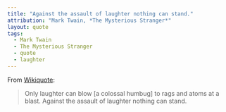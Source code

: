 ```yaml
---
title: "Against the assault of laughter nothing can stand."
attribution: "Mark Twain, *The Mysterious Stranger*"
layout: quote
tags:
  - Mark Twain
  - The Mysterious Stranger
  - quote
  - laughter
---
```

From [Wikiquote](https://en.wikiquote.org/wiki/Mark_Twain):
> Only laughter can blow [a colossal humbug] to rags and atoms at a blast. Against the assault of laughter nothing can stand.